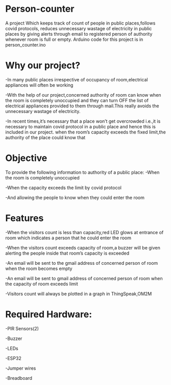 # Person-counter

  A project Which keeps track of count of people in public places,follows covid protocols,
reduces unnecessary wastage of electricity in public places by giving alerts through email
to registered person of authority whenever room is full or empty.
Arduino code for this project is in person_counter.ino

# Why our project?

-In many public places irrespective of occupancy of room,electrical appliances will often be working

-With the help of our project,concerned authority of room can know when the room is completely unoccupied and they can turn OFF the list of electrical appliances provided to them through mail.This really avoids the unnecessary wastage of electricity.

-In recent times,it’s necessary that a place won’t get overcrowded i.e.,it is necessary to maintain covid protocol in a public place and hence this is included in our project.
 when the room’s capacity exceeds the fixed limit,the authority of the place could know that

# Objective

To provide the following information to authority of a public place:
-When the room is completely unoccupied

-When the capacity exceeds the limit by covid protocol

-And allowing the people to know when they could enter the room

# Features

-When the visitors count is less than  capacity,red LED glows at entrance of room which indicates a person that he could enter the room

-When the visitors count exceeds capacity of room,a buzzer will be given alerting the people inside that room’s capacity is exceeded

-An email will be sent to the gmail address of concerned person of room when the room becomes empty

-An email will be sent to  gmail address of concerned person of room when the capacity of room exceeds limit

-Visitors count will always be plotted in a graph in ThingSpeak,OM2M
  
# Required Hardware:

-PIR Sensors(2)

-Buzzer

-LEDs

-ESP32

-Jumper wires

-Breadboard
